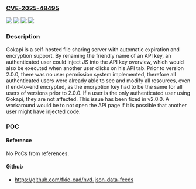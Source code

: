 ### [CVE-2025-48495](https://cve.mitre.org/cgi-bin/cvename.cgi?name=CVE-2025-48495)
![](https://img.shields.io/static/v1?label=Product&message=Gokapi&color=blue)
![](https://img.shields.io/static/v1?label=Version&message=%3D%20%3C%202.0.0%20&color=brighgreen)
![](https://img.shields.io/static/v1?label=Vulnerability&message=CWE-79%3A%20Improper%20Neutralization%20of%20Input%20During%20Web%20Page%20Generation%20('Cross-site%20Scripting')&color=brighgreen)
![](https://img.shields.io/static/v1?label=Vulnerability&message=CWE-87%3A%20Improper%20Neutralization%20of%20Alternate%20XSS%20Syntax&color=brighgreen)

### Description

Gokapi is a self-hosted file sharing server with automatic expiration and encryption support. By renaming the friendly name of an API key, an authenticated user could inject JS into the API key overview, which would also be executed when another user clicks on his API tab. Prior to version 2.0.0, there was no user permission system implemented, therefore all authenticated users were already able to see and modify all resources, even if end-to-end encrypted, as the encryption key had to be the same for all users of versions prior to 2.0.0. If a user is the only authenticated user using Gokapi, they are not affected. This issue has been fixed in v2.0.0. A workaround would be to not open the API page if it is possible that another user might have injected code.

### POC

#### Reference
No PoCs from references.

#### Github
- https://github.com/fkie-cad/nvd-json-data-feeds

